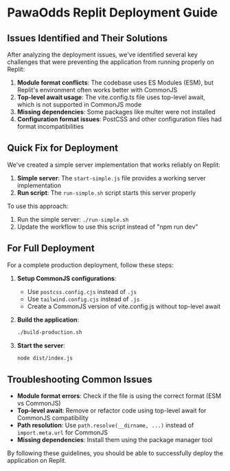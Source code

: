 # PawaOdds Replit Deployment Guide

## Issues Identified and Their Solutions

After analyzing the deployment issues, we've identified several key challenges that were preventing the application from running properly on Replit:

1. **Module format conflicts**: The codebase uses ES Modules (ESM), but Replit's environment often works better with CommonJS
2. **Top-level await usage**: The vite.config.ts file uses top-level await, which is not supported in CommonJS mode
3. **Missing dependencies**: Some packages like multer were not installed
4. **Configuration format issues**: PostCSS and other configuration files had format incompatibilities

## Quick Fix for Deployment

We've created a simple server implementation that works reliably on Replit:

1. **Simple server**: The `start-simple.js` file provides a working server implementation
2. **Run script**: The `run-simple.sh` script starts this server properly

To use this approach:

1. Run the simple server: `./run-simple.sh`
2. Update the workflow to use this script instead of "npm run dev"

## For Full Deployment

For a complete production deployment, follow these steps:

1. **Setup CommonJS configurations**:
   - Use `postcss.config.cjs` instead of `.js`
   - Use `tailwind.config.cjs` instead of `.js`
   - Create a CommonJS version of vite.config.js without top-level await

2. **Build the application**:
   ```bash
   ./build-production.sh
   ```

3. **Start the server**:
   ```bash
   node dist/index.js
   ```

## Troubleshooting Common Issues

- **Module format errors**: Check if the file is using the correct format (ESM vs CommonJS)
- **Top-level await**: Remove or refactor code using top-level await for CommonJS compatibility
- **Path resolution**: Use `path.resolve(__dirname, ...)` instead of `import.meta.url` for CommonJS
- **Missing dependencies**: Install them using the package manager tool

By following these guidelines, you should be able to successfully deploy the application on Replit.